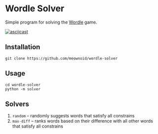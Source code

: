 # Wordle Solver

Simple program for solving the [Wordle](https://www.nytimes.com/games/wordle/index.html) game.

[![asciicast](https://asciinema.org/a/480887.svg)](https://asciinema.org/a/480887)

## Installation

```shell
git clone https://github.com/meownoid/wordle-solver
```

## Usage

```shell
cd wordle-solver
python -m solver
```

## Solvers

1. `random` – randomly suggests words that satisfy all constrains
2. `max-diff` – ranks words based on their difference with all other words that satisfy all constrains
